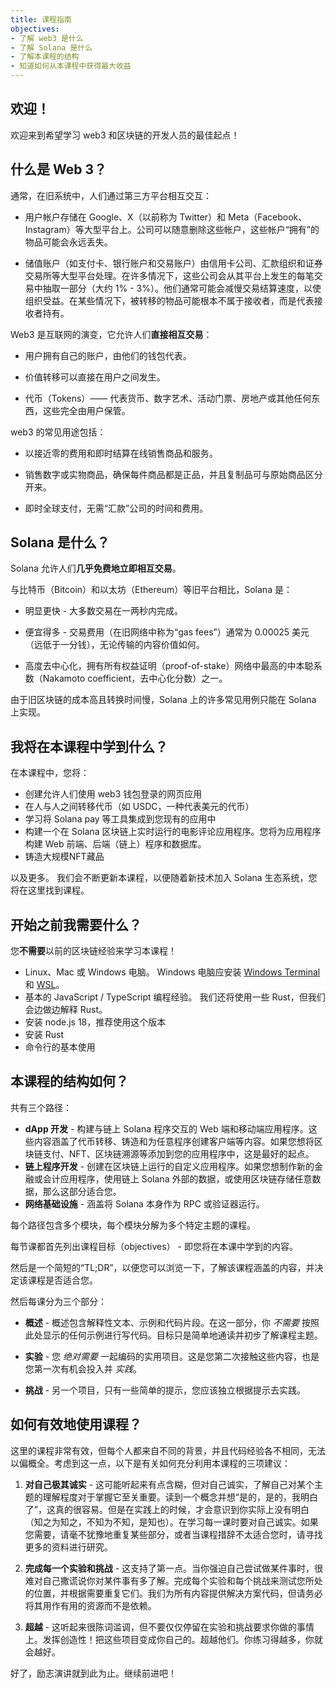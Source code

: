```yaml
---
title: 课程指南
objectives:
- 了解 web3 是什么
- 了解 Solana 是什么
- 了解本课程的结构
- 知道如何从本课程中获得最大收益
---
```


## 欢迎！

欢迎来到希望学习 web3 和区块链的开发人员的最佳起点！

## 什么是 Web 3？

通常，在旧系统中，人们通过第三方平台相互交互：

- 用户帐户存储在 Google、X（以前称为 Twitter）和 Meta（Facebook、Instagram）等大型平台上。公司可以随意删除这些帐户，这些帐户“拥有”的物品可能会永远丢失。

- 储值账户（如支付卡、银行账户和交易账户）由信用卡公司、汇款组织和证券交易所等大型平台处理。在许多情况下，这些公司会从其平台上发生的每笔交易中抽取一部分（大约 1% - 3%）。他们通常可能会减慢交易结算速度，以使组织受益。在某些情况下，被转移的物品可能根本不属于接收者，而是代表接收者持有。

Web3 是互联网的演变，它允许人们**直接相互交易**：

- 用户拥有自己的账户，由他们的钱包代表。

- 价值转移可以直接在用户之间发生。

- 代币（Tokens）—— 代表货币、数字艺术、活动门票、房地产或其他任何东西，这些完全由用户保管。

web3 的常见用途包括：

- 以接近零的费用和即时结算在线销售商品和服务。

- 销售数字或实物商品，确保每件商品都是正品，并且复制品可与原始商品区分开来。

- 即时全球支付，无需“汇款”公司的时间和费用。

## Solana 是什么？

Solana 允许人们**几乎免费地立即相互交易**。

与比特币（Bitcoin）和以太坊（Ethereum）等旧平台相比，Solana 是：

- 明显更快 - 大多数交易在一两秒内完成。

- 便宜得多 - 交易费用（在旧网络中称为“gas fees”）通常为 0.00025 美元（远低于一分钱），无论传输的内容价值如何。

- 高度去中心化，拥有所有权益证明（proof-of-stake）网络中最高的中本聪系数（Nakamoto coefficient，去中心化分数）之一。

由于旧区块链的成本高且转换时间慢，Solana 上的许多常见用例只能在 Solana 上实现。

## 我将在本课程中学到什么？

在本课程中，您将：

  - 创建允许人们使用 web3 钱包登录的网页应用
  - 在人与人之间转移代币（如 USDC，一种代表美元的代币）
  - 学习将 Solana pay 等工具集成到您现有的应用中
  - 构建一个在 Solana 区块链上实时运行的电影评论应用程序。您将为应用程序构建 Web 前端、后端（链上）程序和数据库。
  - 铸造大规模NFT藏品

以及更多。 我们会不断更新本课程，以便随着新技术加入 Solana 生态系统，您将在这里找到课程。

## 开始之前我需要什么？

您**不需要**以前的区块链经验来学习本课程！

- Linux、Mac 或 Windows 电脑。
   Windows 电脑应安装 [Windows Terminal](https://aka.ms/terminal) 和 [WSL](https://learn.microsoft.com/en-us/windows/wsl/)。
- 基本的 JavaScript / TypeScript 编程经验。 我们还将使用一些 Rust，但我们会边做边解释 Rust。
- 安装 node.js 18，推荐使用这个版本
- 安装 Rust
- 命令行的基本使用

## 本课程的结构如何？

共有三个路径：
  - **dApp 开发** - 构建与链上 Solana 程序交互的 Web 端和移动端应用程序。这些内容涵盖了代币转移、铸造和为任意程序创建客户端等内容。如果您想将区块链支付、NFT、区块链溯源等添加到您的应用程序中，这是最好的起点。
  - **链上程序开发** - 创建在区块链上运行的自定义应用程序。如果您想制作新的金融或会计应用程序，使用链上 Solana 外部的数据，或使用区块链存储任意数据，那么这部分适合您。
  - **网络基础设施** - 涵盖将 Solana 本身作为 RPC 或验证器运行。

每个路径包含多个模块，每个模块分解为多个特定主题的课程。

每节课都首先列出课程目标（objectives） - 即您将在本课中学到的内容。

然后是一个简短的“TL;DR”，以便您可以浏览一下，了解该课程涵盖的内容，并决定该课程是否适合您。

然后每课分为三个部分：

- **概述** - 概述包含解释性文本、示例和代码片段。在这一部分，你 _不需要_ 按照此处显示的任何示例进行写代码。目标只是简单地通读并初步了解课程主题。

- **实验** - 您 _绝对需要_ 一起编码的实用项目。这是您第二次接触这些内容，也是您第一次有机会投入并 _实践_。

- **挑战** - 另一个项目，只有一些简单的提示，您应该独立根据提示去实践。

## 如何有效地使用课程？

这里的课程非常有效，但每个人都来自不同的背景，并且代码经验各不相同，无法以偏概全。考虑到这一点，以下是有关如何充分利用本课程的三项建议：

1. **对自己极其诚实** - 这可能听起来有点含糊，但对自己诚实，了解自己对某个主题的理解程度对于掌握它至关重要。读到一个概念并想“是的，是的，我明白了”，这真的很容易。但是在实践上的时候，才会意识到你实际上没有明白（知之为知之，不知为不知，是知也）。在学习每一课时要对自己诚实。如果您需要，请毫不犹豫地重复某些部分，或者当课程措辞不太适合您时，请寻找更多的资料进行研究。

2. **完成每一个实验和挑战** - 这支持了第一点。当你强迫自己尝试做某件事时，很难对自己撒谎说你对某件事有多了解。完成每个实验和每个挑战来测试您所处的位置，并根据需要重复它们。我们为所有内容提供解决方案代码，但请务必将其用作有用的资源而不是依赖。

3. **超越** - 这听起来很陈词滥调，但不要仅仅停留在实验和挑战要求你做的事情上。发挥创造性！把这些项目变成你自己的。超越他们。你练习得越多，你就会越好。

好了，励志演讲就到此为止。继续前进吧！
